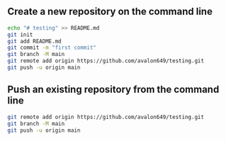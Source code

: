 ## Create a new repository on the command line

```bash
echo "# testing" >> README.md
git init
git add README.md
git commit -m "first commit"
git branch -M main
git remote add origin https://github.com/avalon649/testing.git
git push -u origin main
```

## Push an existing repository from the command line

```bash
git remote add origin https://github.com/avalon649/testing.git
git branch -M main
git push -u origin main
```